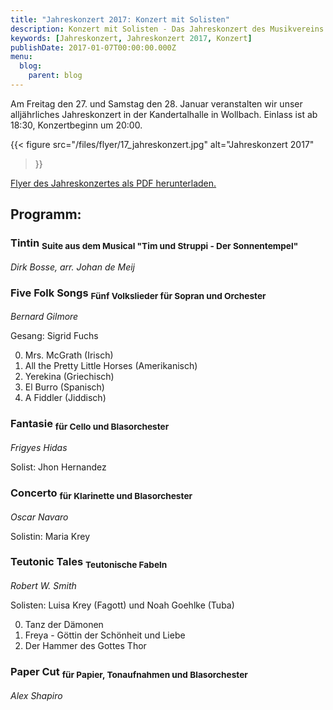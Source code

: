 ```yaml
---
title: "Jahreskonzert 2017: Konzert mit Solisten"
description: Konzert mit Solisten - Das Jahreskonzert des Musikvereins Wollbach im Jahr 2017.
keywords: [Jahreskonzert, Jahreskonzert 2017, Konzert]
publishDate: 2017-01-07T00:00:00.000Z
menu:
  blog:
    parent: blog
---
```


Am Freitag den 27. und Samstag den 28. Januar veranstalten wir unser
alljährliches Jahreskonzert in der Kandertalhalle in Wollbach. Einlass ist
ab 18:30, Konzertbeginn um 20:00.

{{< figure src="/files/flyer/17_jahreskonzert.jpg"
           alt="Jahreskonzert 2017"
>}}

[Flyer des Jahreskonzertes als PDF herunterladen.](/files/flyer/17_jahreskonzert.pdf)

## Programm:
### Tintin <sub>Suite aus dem Musical "Tim und Struppi - Der Sonnentempel"</sub>
*Dirk Bosse, arr. Johan de Meij*

### Five Folk Songs <sub>Fünf Volkslieder für Sopran und Orchester</sub>
*Bernard Gilmore*

Gesang: Sigrid Fuchs

  0. Mrs. McGrath (Irisch)
  0. All the Pretty Little Horses (Amerikanisch)
  0. Yerekina (Griechisch)
  0. El Burro (Spanisch)
  0. A Fiddler (Jiddisch)

### Fantasie <sub>für Cello und Blasorchester</sub>
*Frigyes Hidas*

Solist: Jhon Hernandez

### Concerto <sub>für Klarinette und Blasorchester</sub>
*Oscar Navaro*

Solistin: Maria Krey

### Teutonic Tales <sub>Teutonische Fabeln</sub>
*Robert W. Smith*

Solisten: Luisa Krey (Fagott) und Noah Goehlke (Tuba)

  0. Tanz der Dämonen
  0. Freya - Göttin der Schönheit und Liebe
  0. Der Hammer des Gottes Thor

### Paper Cut <sub>für Papier, Tonaufnahmen und Blasorchester</sub>
*Alex Shapiro*
